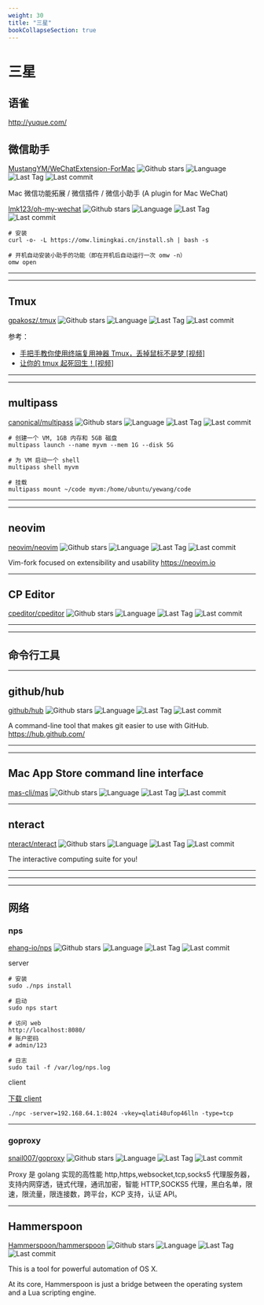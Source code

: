 ```yaml
---
weight: 30
title: "三星"
bookCollapseSection: true
---
```


# 三星

## 语雀

http://yuque.com/

## 微信助手

[MustangYM/WeChatExtension-ForMac](https://github.com/MustangYM/WeChatExtension-ForMac) ![Github stars](https://img.shields.io/github/stars/MustangYM/WeChatExtension-ForMac.svg) ![Language](https://img.shields.io/github/languages/top/MustangYM/WeChatExtension-ForMac.svg) ![Last Tag](https://img.shields.io/github/v/tag/MustangYM/WeChatExtension-ForMac.svg?sort=semver) ![Last commit](https://img.shields.io/github/last-commit/MustangYM/WeChatExtension-ForMac.svg)

Mac 微信功能拓展 / 微信插件 / 微信小助手 (A plugin for Mac WeChat)

[lmk123/oh-my-wechat](https://github.com/lmk123/oh-my-wechat) ![Github stars](https://img.shields.io/github/stars/lmk123/oh-my-wechat.svg) ![Language](https://img.shields.io/github/languages/top/lmk123/oh-my-wechat.svg) ![Last Tag](https://img.shields.io/github/v/tag/lmk123/oh-my-wechat.svg?sort=semver) ![Last commit](https://img.shields.io/github/last-commit/lmk123/oh-my-wechat.svg)

```shell
# 安装
curl -o- -L https://omw.limingkai.cn/install.sh | bash -s

# 开机自动安装小助手的功能（即在开机后自动运行一次 omw -n）
omw open
```

---

---

## Tmux

[gpakosz/.tmux](https://github.com/gpakosz/.tmux) ![Github stars](https://img.shields.io/github/stars/gpakosz/.tmux.svg) ![Language](https://img.shields.io/github/languages/top/gpakosz/.tmux.svg) ![Last Tag](https://img.shields.io/github/v/tag/gpakosz/.tmux.svg?sort=semver) ![Last commit](https://img.shields.io/github/last-commit/gpakosz/.tmux.svg)

参考：

- [手把手教你使用终端复用神器 Tmux，丢掉鼠标不是梦 [视频]](https://zhuanlan.zhihu.com/p/43687973)
- [让你的 tmux 起死回生！[视频]](https://zhuanlan.zhihu.com/p/259640277)

---

---

## multipass

[canonical/multipass](https://github.com/canonical/multipass) ![Github stars](https://img.shields.io/github/stars/canonical/multipass.svg) ![Language](https://img.shields.io/github/languages/top/canonical/multipass.svg) ![Last Tag](https://img.shields.io/github/v/tag/canonical/multipass.svg?sort=semver) ![Last commit](https://img.shields.io/github/last-commit/canonical/multipass.svg)

```shell
# 创建一个 VM, 1GB 内存和 5GB 磁盘
multipass launch --name myvm --mem 1G --disk 5G

# 为 VM 启动一个 shell
multipass shell myvm

# 挂载
multipass mount ~/code myvm:/home/ubuntu/yewang/code
```

---

---

## neovim

[neovim/neovim](https://github.com/neovim/neovim) ![Github stars](https://img.shields.io/github/stars/neovim/neovim.svg) ![Language](https://img.shields.io/github/languages/top/neovim/neovim.svg) ![Last Tag](https://img.shields.io/github/v/tag/neovim/neovim.svg?sort=semver) ![Last commit](https://img.shields.io/github/last-commit/neovim/neovim.svg)

Vim-fork focused on extensibility and usability https://neovim.io

---

## CP Editor

[cpeditor/cpeditor](https://github.com/cpeditor/cpeditor) ![Github stars](https://img.shields.io/github/stars/cpeditor/cpeditor.svg) ![Language](https://img.shields.io/github/languages/top/cpeditor/cpeditor.svg) ![Last Tag](https://img.shields.io/github/v/tag/cpeditor/cpeditor.svg?sort=semver) ![Last commit](https://img.shields.io/github/last-commit/cpeditor/cpeditor.svg)

---

---

## 命令行工具

---

## github/hub

[github/hub](https://github.com/github/hub) ![Github stars](https://img.shields.io/github/stars/github/hub.svg) ![Language](https://img.shields.io/github/languages/top/github/hub.svg) ![Last Tag](https://img.shields.io/github/v/tag/github/hub.svg?sort=semver) ![Last commit](https://img.shields.io/github/last-commit/github/hub.svg)

A command-line tool that makes git easier to use with GitHub. https://hub.github.com/

---

---

## Mac App Store command line interface

[mas-cli/mas](https://github.com/mas-cli/mas) ![Github stars](https://img.shields.io/github/stars/mas-cli/mas.svg) ![Language](https://img.shields.io/github/languages/top/mas-cli/mas.svg) ![Last Tag](https://img.shields.io/github/v/tag/mas-cli/mas.svg?sort=semver) ![Last commit](https://img.shields.io/github/last-commit/mas-cli/mas.svg)

---

## nteract

[nteract/nteract](https://github.com/nteract/nteract) ![Github stars](https://img.shields.io/github/stars/nteract/nteract.svg) ![Language](https://img.shields.io/github/languages/top/nteract/nteract.svg) ![Last Tag](https://img.shields.io/github/v/tag/nteract/nteract.svg?sort=semver) ![Last commit](https://img.shields.io/github/last-commit/nteract/nteract.svg)

The interactive computing suite for you!

---

---

---

## 网络

### nps

[ehang-io/nps](https://github.com/ehang-io/nps) ![Github stars](https://img.shields.io/github/stars/ehang-io/nps.svg) ![Language](https://img.shields.io/github/languages/top/ehang-io/nps.svg) ![Last Tag](https://img.shields.io/github/v/tag/ehang-io/nps.svg?sort=semver) ![Last commit](https://img.shields.io/github/last-commit/ehang-io/nps.svg)

server

```shell
# 安装
sudo ./nps install

# 启动
sudo nps start

# 访问 web
http://localhost:8080/
# 账户密码
# admin/123

# 日志
sudo tail -f /var/log/nps.log
```

client

[下载 client](https://github.com/ehang-io/nps/releases)

```shell
./npc -server=192.168.64.1:8024 -vkey=qlati48ufop46lln -type=tcp
```

---

### goproxy

[snail007/goproxy](https://github.com/snail007/goproxy) ![Github stars](https://img.shields.io/github/stars/snail007/goproxy.svg) ![Language](https://img.shields.io/github/languages/top/snail007/goproxy.svg) ![Last Tag](https://img.shields.io/github/v/tag/snail007/goproxy.svg?sort=semver) ![Last commit](https://img.shields.io/github/last-commit/snail007/goproxy.svg)

Proxy 是 golang 实现的高性能 http,https,websocket,tcp,socks5 代理服务器，支持内网穿透，链式代理，通讯加密，智能 HTTP,SOCKS5 代理，黑白名单，限速，限流量，限连接数，跨平台，KCP 支持，认证 API。

---

## Hammerspoon

[Hammerspoon/hammerspoon](https://github.com/Hammerspoon/hammerspoon) ![Github stars](https://img.shields.io/github/stars/Hammerspoon/hammerspoon.svg) ![Language](https://img.shields.io/github/languages/top/Hammerspoon/hammerspoon.svg) ![Last Tag](https://img.shields.io/github/v/tag/Hammerspoon/hammerspoon.svg?sort=semver) ![Last commit](https://img.shields.io/github/last-commit/Hammerspoon/hammerspoon.svg)

This is a tool for powerful automation of OS X.

At its core, Hammerspoon is just a bridge between the operating system and a Lua scripting engine.

